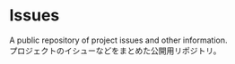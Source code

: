# Issues
A public repository of project issues and other information.<br>
プロジェクトのイシューなどをまとめた公開用リポジトリ。
